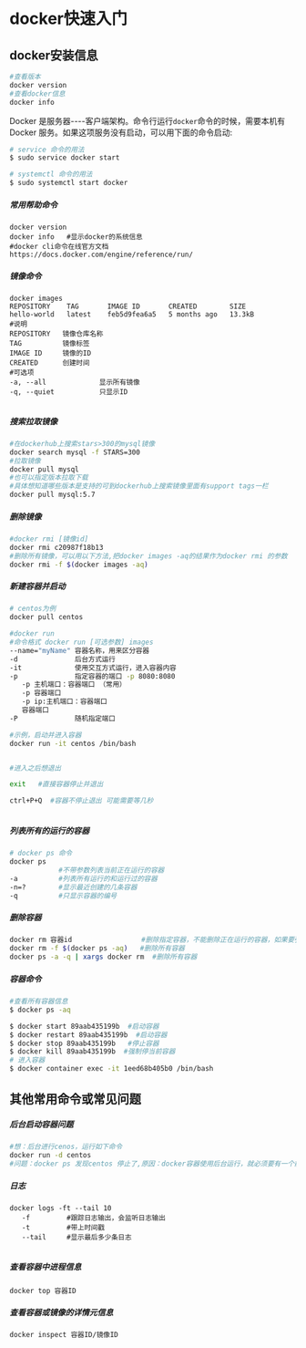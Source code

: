 # docker快速入门

## docker安装信息

``` bash
#查看版本
docker version
#查看docker信息
docker info
```
Docker 是服务器----客户端架构。命令行运行`docker`命令的时候，需要本机有 Docker 服务。如果这项服务没有启动，可以用下面的命令启动:
``` bash
# service 命令的用法
$ sudo service docker start

# systemctl 命令的用法
$ sudo systemctl start docker
```
#####  常用帮助命令

```shell
docker version
docker info   #显示docker的系统信息
#docker cli命令在线官方文档
https://docs.docker.com/engine/reference/run/
```



#####  镜像命令

```shell
docker images
REPOSITORY    TAG       IMAGE ID       CREATED        SIZE
hello-world   latest    feb5d9fea6a5   5 months ago   13.3kB
#说明
REPOSITORY   镜像仓库名称
TAG          镜像标签
IMAGE ID     镜像的ID
CREATED      创建时间
#可选项
-a, --all             显示所有镜像
-q, --quiet           只显示ID


```

##### 搜索拉取镜像

```bash
#在dockerhub上搜索stars>300的mysql镜像
docker search mysql -f STARS=300
#拉取镜像
docker pull mysql
#也可以指定版本拉取下载
#具体想知道哪些版本是支持的可到dockerhub上搜索镜像里面有support tags一栏
docker pull mysql:5.7
```

##### 删除镜像

```bash
#docker rmi [镜像id]
docker rmi c20987f18b13
#删除所有镜像，可以用以下方法,把docker images -aq的结果作为docker rmi 的参数
docker rmi -f $(docker images -aq)
```

##### 新建容器并启动

```bash
# centos为例
docker pull centos

#docker run
#命令格式 docker run [可选参数] images
--name="myName" 容器名称，用来区分容器
-d              后台方式运行
-it             使用交互方式运行，进入容器内容
-p              指定容器的端口 -p 8080:8080
   -p 主机端口：容器端口 （常用）
   -p 容器端口
   -p ip:主机端口：容器端口
   容器端口
-P              随机指定端口   

#示例，启动并进入容器
docker run -it centos /bin/bash


#进入之后想退出

exit   #直接容器停止并退出

ctrl+P+Q  #容器不停止退出 可能需要等几秒



```



##### 列表所有的运行的容器

```bash
# docker ps 命令
docker ps
            #不带参数列表当前正在运行的容器
-a          #列表所有运行的和运行过的容器
-n=?        #显示最近创建的几条容器
-q          #只显示容器的编号
```

##### 删除容器

```bash
docker rm 容器id                 #删除指定容器，不能删除正在运行的容器，如果要强制删除运行中的 可以加 -f
docker rm -f $(docker ps -aq)   #删除所有容器
docker ps -a -q | xargs docker rm  #删除所有容器

```



#####  容器命令

```bash
#查看所有容器信息
$ docker ps -aq

$ docker start 89aab435199b  #启动容器
$ docker restart 89aab435199b  #启动容器
$ docker stop 89aab435199b   #停止容器
$ docker kill 89aab435199b  #强制停当前容器
# 进入容器
$ docker container exec -it 1eed68b405b0 /bin/bash
```



## 其他常用命令或常见问题

##### 后台启动容器问题

```bash
#想：后台进行cenos，运行如下命令
docker run -d centos
#问题：docker ps 发现centos 停止了,原因：docker容器使用后台运行，就必须要有一个前台进程，docker发现没有应用，就会自动停止
```

##### 日志

```shell
docker logs -ft --tail 10
   -f         #跟踪日志输出，会监听日志输出
   -t         #带上时间戳
   --tail     #显示最后多少条日志
   
```

##### 查看容器中进程信息

```
docker top 容器ID

```

##### 查看容器或镜像的详情元信息

```bash
docker inspect 容器ID/镜像ID
```

